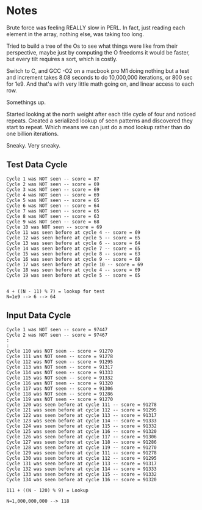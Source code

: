 # Notes

Brute force was feeling REALLY slow in PERL. In fact, just reading each
element in the array, nothing else, was taking too long.

Tried to build a tree of the Os to see what things were like from their
perspective, maybe just by computing the O freedoms it would be faster, but
every tilt requires a sort, which is costly.


Switch to C, and GCC -O2 on a macbook pro M1 doing nothing but a test and
increment takes 8.08 seconds to do 10,000,000 iterations, or 800 sec for 1e9.
And that's with very little math going on, and linear access to each row.

Somethings up.

Started looking at the north weight after each title cycle of four and noticed
repeats. Created a serialized lookup of seen patterns and discovered they
start to repeat. Which means we can just do a mod lookup rather than do
one billion iterations.

Sneaky. Very sneaky.


## Test Data Cycle
```
Cycle 1 was NOT seen -- score = 87
Cycle 2 was NOT seen -- score = 69
Cycle 3 was NOT seen -- score = 69
Cycle 4 was NOT seen -- score = 69
Cycle 5 was NOT seen -- score = 65
Cycle 6 was NOT seen -- score = 64
Cycle 7 was NOT seen -- score = 65
Cycle 8 was NOT seen -- score = 63
Cycle 9 was NOT seen -- score = 68
Cycle 10 was NOT seen -- score = 69
Cycle 11 was seen before at cycle 4 -- score = 69
Cycle 12 was seen before at cycle 5 -- score = 65
Cycle 13 was seen before at cycle 6 -- score = 64
Cycle 14 was seen before at cycle 7 -- score = 65
Cycle 15 was seen before at cycle 8 -- score = 63
Cycle 16 was seen before at cycle 9 -- score = 68
Cycle 17 was seen before at cycle 10 -- score = 69
Cycle 18 was seen before at cycle 4 -- score = 69
Cycle 19 was seen before at cycle 5 -- score = 65


4 + ((N - 11) % 7) = lookup for test
N=1e9 --> 6 --> 64
```
## Input Data Cycle
```
Cycle 1 was NOT seen -- score = 97447
Cycle 2 was NOT seen -- score = 97467
:
:
Cycle 110 was NOT seen -- score = 91270
Cycle 111 was NOT seen -- score = 91278
Cycle 112 was NOT seen -- score = 91295
Cycle 113 was NOT seen -- score = 91317
Cycle 114 was NOT seen -- score = 91333
Cycle 115 was NOT seen -- score = 91332
Cycle 116 was NOT seen -- score = 91320
Cycle 117 was NOT seen -- score = 91306
Cycle 118 was NOT seen -- score = 91286
Cycle 119 was NOT seen -- score = 91270
Cycle 120 was seen before at cycle 111 -- score = 91278
Cycle 121 was seen before at cycle 112 -- score = 91295
Cycle 122 was seen before at cycle 113 -- score = 91317
Cycle 123 was seen before at cycle 114 -- score = 91333
Cycle 124 was seen before at cycle 115 -- score = 91332
Cycle 125 was seen before at cycle 116 -- score = 91320
Cycle 126 was seen before at cycle 117 -- score = 91306
Cycle 127 was seen before at cycle 118 -- score = 91286
Cycle 128 was seen before at cycle 119 -- score = 91270
Cycle 129 was seen before at cycle 111 -- score = 91278
Cycle 130 was seen before at cycle 112 -- score = 91295
Cycle 131 was seen before at cycle 113 -- score = 91317
Cycle 132 was seen before at cycle 114 -- score = 91333
Cycle 133 was seen before at cycle 115 -- score = 91332
Cycle 134 was seen before at cycle 116 -- score = 91320

111 + ((N - 120) % 9) = Lookup

N=1,000,000,000 --> 118
```



